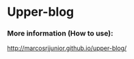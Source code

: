 Upper-blog
==========

### More information (How to use):

http://marcosrjjunior.github.io/upper-blog/

